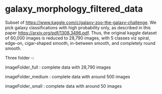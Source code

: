 # galaxy_morphology_filtered_data

Subset of https://www.kaggle.com/c/galaxy-zoo-the-galaxy-challenge. We pick galaxy classifications with high probability only, as described in this paper https://arxiv.org/pdf/1308.3496.pdf. Thus, the original kaggle dataset of 60,000 images is reduced to 28,790 images, with 5 classes viz spiral, edge-on, cigar-shaped smooth, in-between smooth, and completely round smooth.

Three folder -:

imageFolder_full : complete data with 28,790 images

imageFolder_medium : complete data with around 500 images

imageFolder_small : complete data with around 50 images

